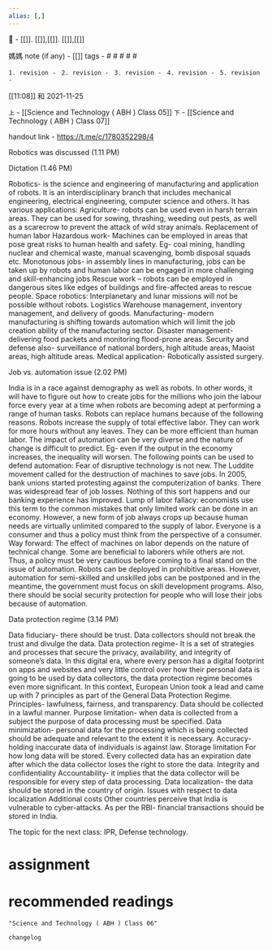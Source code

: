 ```yaml
---
alias: [,]
---
```

🔖 - [[]]. [[]],[[]]. [[]],[[]]

媽媽 note (if any) - [[]]
tags - # # # # #

`1. revision - ` 
`2. revision - `
`3. revision - `
`4. revision - `
`5. revision - `
		
[[11:08]] 和 2021-11-25

`上` - [[Science and Technology ( ABH ) Class 05]]
`下` - [[Science and Technology ( ABH ) Class 07]]

handout link - https://t.me/c/1780352298/4

Robotics was discussed (1.11 PM)

Dictation (1.46 PM)

Robotics- is the science and engineering of manufacturing and application of robots.
It is an interdisciplinary branch that includes mechanical engineering, electrical engineering, computer science and others.
It has various applications:
Agriculture- robots can be used even in harsh terrain areas.
They can be used for sowing, thrashing, weeding out pests, as well as a scarecrow to prevent the attack of wild stray animals.
Replacement of human labor
Hazardous work- Machines can be employed in areas that pose great risks to human health and safety.
Eg- coal mining, handling nuclear and chemical waste, manual scavenging, bomb disposal squads etc.
Monotonous jobs- in assembly lines in manufacturing, jobs can be taken up by robots and human labor can be engaged in more challenging and skill-enhancing jobs
Rescue work – robots can be employed in dangerous sites like edges of buildings and fire-affected areas to rescue people.
Space robotics:
Interplanetary and lunar missions will not be possible without robots.
Logistics
Warehouse management, inventory management, and delivery of goods.
Manufacturing- modern manufacturing is shifting towards automation which will limit the job creation ability of the manufacturing sector.
Disaster management- delivering food packets and monitoring flood-prone areas.
Security and defense also- surveillance of national borders, high altitude areas, Maoist areas, high altitude areas.
Medical application- Robotically assisted surgery.

Job vs. automation issue (2.02 PM)

India is in a race against demography as well as robots. In other words, it will have to figure out how to create jobs for the millions who join the labour force every year at a time when robots are becoming adept at performing a range of human tasks.
Robots can replace humans because of the following reasons.
Robots increase the supply of total effective labor. They can work for more hours without any leaves.
They can be more efficient than human labor.
The impact of automation can be very diverse and the nature of change is difficult to predict. Eg- even if the output in the economy increases, the inequality will worsen.
The following points can be used to defend automation:
Fear of disruptive technology is not new.
The Luddite movement called for the destruction of machines to save jobs.
In 2005, bank unions started protesting against the computerization of banks.
There was widespread fear of job losses.
Nothing of this sort happens and our banking experience has improved.
Lump of labor fallacy:
economists use this term to the common mistakes that only limited work can be done in an economy.
However, a new form of job always crops up because human needs are virtually unlimited compared to the supply of labor.
Everyone is a consumer and thus a policy must think from the perspective of a consumer.
Way forward:
The effect of machines on labor depends on the nature of technical change.
Some are beneficial to laborers while others are not.
Thus, a policy must be very cautious before coming to a final stand on the issue of automation.
Robots can be deployed in prohibitive areas.
However, automation for semi-skilled and unskilled jobs can be postponed and in the meantime, the government must focus on skill development programs.
Also, there should be social security protection for people who will lose their jobs because of automation.

Data protection regime (3.14 PM)

Data fiduciary- there should be trust.
Data collectors should not break the trust and divulge the data.
Data protection regime- It is a set of strategies and processes that secure the privacy, availability, and integrity of someone’s data.
In this digital era, where every person has a digital footprint on apps and websites and very little control over how their personal data is going to be used by data collectors, the data protection regime becomes even more significant.
In this context, European Union took a lead and came up with 7 principles as part of the General Data Protection Regime.
Principles-
lawfulness, fairness, and transparency.
Data should be collected in a lawful manner.
Purpose limitation- when data is collected from a subject the purpose of data processing must be specified.
Data minimization- personal data for the processing which is being collected should be adequate and relevant to the extent it is necessary.
Accuracy- holding inaccurate data of individuals is against law.
Storage limitation For how long data will be stored. Every collected data has an expiration date after which the data collector loses the right to store the data.
Integrity and confidentiality
Accountability- it implies that the data collector will be responsible for every step of data processing.
Data localization- the data should be stored in the country of origin.
Issues with respect to data localization
Additional costs
Other countries perceive that India is vulnerable to cyber-attacks.
As per the RBI- financial transactions should be stored in India. 

The topic for the next class: IPR, Defense technology.


# assignment

# recommended readings
```query
"Science and Technology ( ABH ) Class 06"
```

```plain
changelog

```